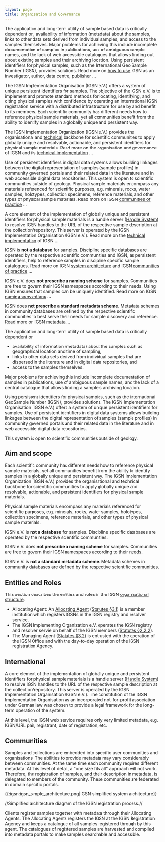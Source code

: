 ```yaml
---
layout: page
title: Organisation and Governance
---
```


The application and long-term utility of sample­ based data is critically dependent on, availability of information (metadata) about the samples, links to other data sets derived from individual samples, and access to the samples themselves. Major problems for achieving this include incomplete documentation of samples in publications, use of ambiguous sample names, and the lack of web accessible catalogues that allows finding out about existing samples and their archiving location. Using persistent identifiers for physical samples, such as the International Geo Sample Number (IGSN), provides solutions. Read more on [how to use](../syntax) IGSN as an investigator, author, data centre, publisher ...

The IGSN Implementation Organisation (IGSN e.V.) offers a system of unique persistent identifiers for samples. The objective of the IGSN e.V. is to implement and promote standard methods for locating, identifying, and citing physical samples with confidence by operating an international IGSN registration service with a distributed infrastructure for use by and benefit to its members. Each scientific community has different needs how to reference physical sample materials, yet all communities benefit from the ability to identify samples in a globally unique and persistent way.

The IGSN Implementation Organization (IGSN e.V.) provides the organisational and [technical](system) backbone for scientific communities to apply globally unique and resolvable, actionable, and persistent identifiers for physical sample materials. Read more on the organisation and governance of IGSN and its [technical implementation](../system) … 

Use of persistent identifiers in digital data systems allows building linkages between the digital representation of samples (sample profiles) in community governed portals and their related data in the literature and in web­ accessible digital data repositories. This system is open to scientific communities outside of geology. Physical sample materials encompass any materials referenced for scientific purposes, e.g. minerals, rocks, water samples, holotypes, collection specimens, reference materials, and other types of physical sample materials. Read more on IGSN [communities of practice](../communities) …

A core element of the implementation of globally unique and persistent identifiers for physical sample materials is a handle server ([Handle System](https://en.wikipedia.org/wiki/Handle_System)) to resolve IGSN handles to the URL of the respective sample description at the collection/repository. This server is operated by the IGSN Implementation Organisation (IGSN e.V.). Read more on the [technical implementation](../system) of IGSN …

IGSN is **not a database** for samples. Discipline specific databases are operated by the respective scientific communities and IGSN, as persistent identifiers, help to reference samples in discipline specific sample catalogues. Read more on IGSN [system architecture](../system) and IGSN [communities of practice](../communities) …

IGSN e.V. does **not prescribe a naming scheme** for samples. Communities are free to govern their IGSN namespaces according to their needs. Using IGSN ensures that samples can be uniquely identified. Read more on IGSN [naming conventions](../syntax) …

IGSN does **not prescribe a standard metadata scheme**. Metadata schemes in community databases are defined by the respective scientific communities to best serve their needs for sample discovery and reference. Read more on IGSN [metadata](../metadata) …


The application and long-term utility of sample­ based data is critically dependent on

  * availability of information (metadata) about the samples such as geographical location and time of sampling,
  * links to other data sets derived from individual samples that are dispersed in the literature and in digital data repositories, and 
  * access to the samples themselves.

Major problems for achieving this include incomplete documentation of samples in publications, use of ambiguous sample names, and the lack of a central catalogue that allows finding a sample's archiving location.

Using persistent identifiers for physical samples, such as the International GeoSample Number (IGSN), provides solutions. The IGSN Implementation Organisation (IGSN e.V.) offers a system of unique persistent identifiers for samples. Use of persistent identifiers in digital data systems allows building linkages between the digital representation of samples (sample profiles) in community governed portals and their related data in the literature and in web­ accessible digital data repositories.

This system is open to scientific communities outside of geology.



## Aim and scope ##

Each scientific community has different needs how to reference physical sample materials, yet all communities benefit from the ability to identify samples in a globally unique and persistent way. The IGSN Implementation Organization (IGSN e.V.) provides the organisational and technical backbone for scientific communities to apply globally unique and resolvable, actionable, and persistent identifiers for physical sample materials.

Physical sample materials encompass any materials referenced for scientific purposes, e.g. minerals, rocks, water samples, holotypes, collection specimens, reference materials, and other types of physical sample materials.

IGSN e.V. is **not a database** for samples. Discipline specific databases are operated by the respective scientific communities.

IGSN e.V. does **not prescribe a naming scheme** for samples. Communities are free to govern their IGSN namespaces according to their needs.

IGSN e.V. is **not a standard metadata scheme**. Metadata schemes in community databases are defined by the respective scientific communities. 

## Entities and Roles ##

This section describes the entities and roles in the IGSN [organisational structure](../statutes).

   * Allocating Agent: An [Allocating Agent](../agents) ([Statutes §3.1](../statutes)) is a member institution which registers IGSNs in the IGSN registry and resolver service.
   * The IGSN Implementing Organization e.V. operates the IGSN registry and resolver servie on behalf of the IGSN members ([Statutes §2.2.2](../statutes)).
   * The Managing Agent ([Statutes §3.2](../statutes)) is entrusted with the operation of the IGSN Office and with the day-to-day operation of the IGSN registration Agency.


## International ##

A core element of the implementation of globally unique and persistent identifiers for physical sample materials is a handle server ([Handle System](https://en.wikipedia.org/wiki/Handle_System)) to resolve IGSN handles to the URL of the respective sample description at the collection/repository. This server is operated by the IGSN Implementation Organisation (IGSN e.V.). The constitution of the IGSN Implementation Organisation as an incorporated not-for-profit association under German law was chosen to provide a legal framework for the long-term operation of the system.

At this level, the IGSN web service requires only very limited metadata, e.g. IGSN/URL pair, registrant, date of registration, etc.


## Communities ##

Samples and collections are embedded into specific user communities and organisations. The abilities to provide metadata may vary considerably between communities. At the same time each community requires different metadata. At this level of detail, a "one size fits all" approach will not work. Therefore, the registration of samples, and their description in metadata, is delegated to members of the community. These communities are federated in domain specific portals.



{{:igsn:igsn_simple_architecture.png|IGSN simplified system architecture}}

//Simplified architecture diagram of the IGSN registration process.//

Clients register samples together with metadata through their Allocating Agents. The Allocating Agents registers the IGSN at the IGSN Registration Agency and keeps a catalogue of all samples registered through by this agent. The catalogues of registered samples are harvested and compiled into metadata portals to make samples searchable and accessible.


